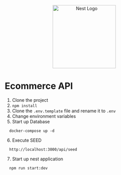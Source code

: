 <p align="center">
  <a href="http://nestjs.com/" target="blank"><img src="https://nestjs.com/img/logo-small.svg" width="200" alt="Nest Logo" /></a>
</p>

# Ecommerce API
1. Clone the project
2. ```npm install```
3. Clone the ```.env.template``` file and rename it to ```.env```
4. Change environment variables
5. Start up Database
```
  docker-compose up -d
```
6. Execute SEED
```
  http://localhost:3000/api/seed
```
7. Start up nest application 
```
  npm run start:dev
```